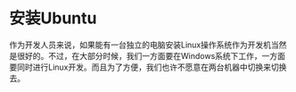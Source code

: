 # 安装Ubuntu

作为开发人员来说，如果能有一台独立的电脑安装Linux操作系统作为开发机当然是很好的。不过，在大部分时候，我们一方面要在Windows系统下工作，一方面要同时进行Linux开发。而且为了方便，我们也许不愿意在两台机器中切换来切换去。

